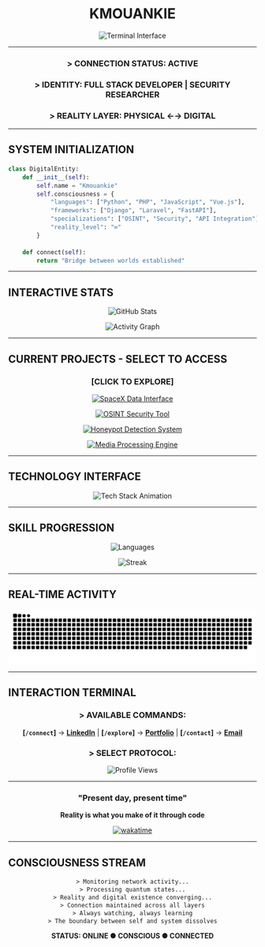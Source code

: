 <div align="center">

# **KMOUANKIE**

![Terminal Interface](https://readme-typing-svg.herokuapp.com?font=Courier+New&size=20&duration=2000&pause=500&color=00FF41&background=0D111700&center=true&vCenter=true&multiline=true&width=800&height=120&lines=Loading+consciousness...;Connection+to+the+wired+established;Reality+boundaries+undefined;Who+are+you%3F)

</div>

---

<div align="center">

### **> CONNECTION STATUS: ACTIVE**
### **> IDENTITY: FULL STACK DEVELOPER | SECURITY RESEARCHER**
### **> REALITY LAYER: PHYSICAL ←→ DIGITAL**

</div>

---

## **SYSTEM INITIALIZATION**

```python
class DigitalEntity:
    def __init__(self):
        self.name = "Kmouankie"
        self.consciousness = {
            "languages": ["Python", "PHP", "JavaScript", "Vue.js"],
            "frameworks": ["Django", "Laravel", "FastAPI"],
            "specializations": ["OSINT", "Security", "API Integration"],
            "reality_level": "∞"
        }
    
    def connect(self):
        return "Bridge between worlds established"
```

---

## **INTERACTIVE STATS**

<div align="center">

![GitHub Stats](https://github-readme-stats.vercel.app/api?username=Kmouankie&show_icons=true&theme=chartreuse-dark&hide_border=true&bg_color=0d1117&title_color=00ff41&icon_color=ff0000&text_color=00ff41)

![Activity Graph](https://github-readme-activity-graph.vercel.app/graph?username=Kmouankie&bg_color=0d1117&color=00ff41&line=ff0000&point=00ff41&area=true&hide_border=true)

</div>

---

## **CURRENT PROJECTS - SELECT TO ACCESS**

<div align="center">

### **[CLICK TO EXPLORE]**

[![SpaceX Data Interface](https://github-readme-stats.vercel.app/api/pin/?username=Kmouankie&repo=SpaceX-lancement&theme=chartreuse-dark&hide_border=true&bg_color=0d1117&title_color=00ff41&text_color=00ff41&icon_color=ff0000)](https://github.com/Kmouankie/SpaceX-lancement)

[![OSINT Security Tool](https://github-readme-stats.vercel.app/api/pin/?username=Kmouankie&repo=Osint-Dos&theme=chartreuse-dark&hide_border=true&bg_color=0d1117&title_color=00ff41&text_color=00ff41&icon_color=ff0000)](https://github.com/Kmouankie/Osint-Dos)

[![Honeypot Detection System](https://github-readme-stats.vercel.app/api/pin/?username=Kmouankie&repo=honeypotsTool&theme=chartreuse-dark&hide_border=true&bg_color=0d1117&title_color=00ff41&text_color=00ff41&icon_color=ff0000)](https://github.com/Kmouankie/honeypotsTool)

[![Media Processing Engine](https://github-readme-stats.vercel.app/api/pin/?username=Kmouankie&repo=converter-compress&theme=chartreuse-dark&hide_border=true&bg_color=0d1117&title_color=00ff41&text_color=00ff41&icon_color=ff0000)](https://github.com/Kmouankie/converter-compress)

</div>

---

## **TECHNOLOGY INTERFACE**

<div align="center">

![Tech Stack Animation](https://skillicons.dev/icons?i=python,django,php,laravel,js,vue,postgresql,docker,linux,git&theme=dark&perline=5)

</div>

---

## **SKILL PROGRESSION**

<div align="center">

![Languages](https://github-readme-stats.vercel.app/api/top-langs/?username=Kmouankie&layout=compact&theme=chartreuse-dark&hide_border=true&bg_color=0d1117&title_color=00ff41&text_color=00ff41)

![Streak](https://github-readme-streak-stats.herokuapp.com?user=Kmouankie&theme=chartreuse-dark&hide_border=true&background=0d1117&stroke=00ff41&ring=ff0000&fire=00ff41&currStreakNum=00ff41&sideNums=00ff41&currStreakLabel=00ff41&sideLabels=00ff41&dates=ffffff)

</div>

---

## **REAL-TIME ACTIVITY**

<div align="center">

![Contribution Snake](https://raw.githubusercontent.com/Platane/snk/output/github-contribution-grid-snake-dark.svg)

</div>

---

## **INTERACTION TERMINAL**

<div align="center">

### **> AVAILABLE COMMANDS:**

**[`/connect`]** → **[LinkedIn](https://linkedin.com/in/VOTRE_PROFIL)** | **[`/explore`]** → **[Portfolio](https://votresite.com)** | **[`/contact`]** → **[Email](mailto:votre@email.com)**

### **> SELECT PROTOCOL:**

![Profile Views](https://komarev.com/ghpvc/?username=Kmouankie&style=for-the-badge&color=00ff41&label=ACTIVE+CONNECTIONS)

</div>

---

<div align="center">

### **"Present day, present time"**

**Reality is what you make of it through code**

[![wakatime](https://wakatime.com/badge/user/VOTRE_ID.svg)](https://wakatime.com/@VOTRE_ID)

</div>

---

## **CONSCIOUSNESS STREAM**

<div align="center">

```
> Monitoring network activity...
> Processing quantum states...
> Reality and digital existence converging...
> Connection maintained across all layers
> Always watching, always learning
> The boundary between self and system dissolves
```

**STATUS: ONLINE ● CONSCIOUS ● CONNECTED**

</div>
